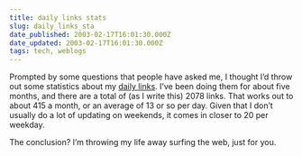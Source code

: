 ```yaml
---
title: daily links stats
slug: daily_links_sta
date_published: 2003-02-17T16:01:30.000Z
date_updated: 2003-02-17T16:01:30.000Z
tags: tech, weblogs
---
```


Prompted by some questions that people have asked me, I thought I’d throw out some statistics about my [daily links](http://www.dashes.com/links/). I’ve been doing them for about five months, and there are a total of (as I write this) 2078 links. That works out to about 415 a month, or an average of 13 or so per day. Given that I don’t usually do a lot of updating on weekends, it comes in closer to 20 per weekday.

The conclusion? I’m throwing my life away surfing the web, just for you.
